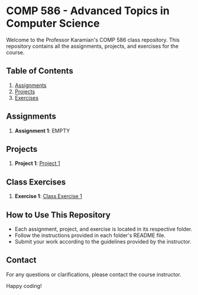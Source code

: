 # COMP 586 - Advanced Topics in Computer Science

Welcome to the Professor Karamian's COMP 586 class repository. This repository contains all the assignments, projects, and exercises for the course.

## Table of Contents

1. [Assignments](#assignments)
2. [Projects](#projects)
3. [Exercises](#exercises)

## Assignments

1. **Assignment 1**: EMPTY

## Projects

1. **Project 1**: [Project 1](Project%201)

## Class Exercises

1. **Exercise 1**: [Class Exercise 1](Class%20Exercise%201/Class%20Exercise%201)

## How to Use This Repository

- Each assignment, project, and exercise is located in its respective folder.
- Follow the instructions provided in each folder's README file.
- Submit your work according to the guidelines provided by the instructor.

## Contact

For any questions or clarifications, please contact the course instructor.

Happy coding!
